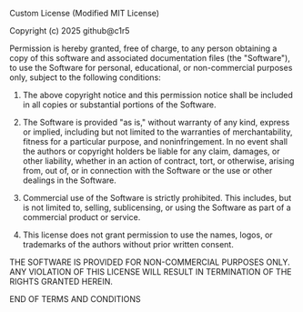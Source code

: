 Custom License (Modified MIT License)

Copyright (c) 2025 github@c1r5

Permission is hereby granted, free of charge, to any person obtaining a copy of this software and associated documentation files (the "Software"), to use the Software for personal, educational, or non-commercial purposes only, subject to the following conditions:

1. The above copyright notice and this permission notice shall be included in all copies or substantial portions of the Software.

2. The Software is provided "as is," without warranty of any kind, express or implied, including but not limited to the warranties of merchantability, fitness for a particular purpose, and noninfringement. In no event shall the authors or copyright holders be liable for any claim, damages, or other liability, whether in an action of contract, tort, or otherwise, arising from, out of, or in connection with the Software or the use or other dealings in the Software.

3. Commercial use of the Software is strictly prohibited. This includes, but is not limited to, selling, sublicensing, or using the Software as part of a commercial product or service.

4. This license does not grant permission to use the names, logos, or trademarks of the authors without prior written consent.

THE SOFTWARE IS PROVIDED FOR NON-COMMERCIAL PURPOSES ONLY. ANY VIOLATION OF THIS LICENSE WILL RESULT IN TERMINATION OF THE RIGHTS GRANTED HEREIN.

END OF TERMS AND CONDITIONS